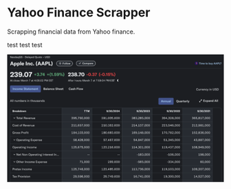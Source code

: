 # Yahoo Finance Scrapper
Scrapping financial data from Yahoo finance.



test test test

![data we want to scrap](assets/img/yahoo_finance_screenshot_1.png)
